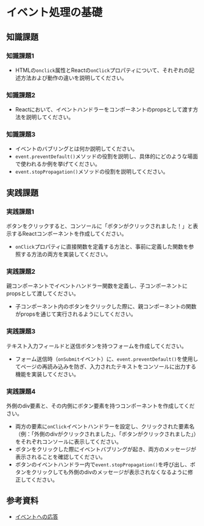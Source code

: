 # イベント処理の基礎

## 知識課題

### 知識課題1

- HTMLの`onclick`属性とReactの`onClick`プロパティについて、それぞれの記述方法および動作の違いを説明してください。

### 知識課題2

- Reactにおいて、イベントハンドラーをコンポーネントのpropsとして渡す方法を説明してください。

### 知識課題3

- イベントのバブリングとは何か説明してください。
- `event.preventDefault()`メソッドの役割を説明し、具体的にどのような場面で使われるか例を挙げてください。
- `event.stopPropagation()`メソッドの役割を説明してください。

## 実践課題

### 実践課題1

ボタンをクリックすると、コンソールに「ボタンがクリックされました！」と表示するReactコンポーネントを作成してください。

- `onClick`プロパティに直接関数を定義する方法と、事前に定義した関数を参照する方法の両方を実装してください。

### 実践課題2

親コンポーネントでイベントハンドラー関数を定義し、子コンポーネントにpropsとして渡してください。

- 子コンポーネント内のボタンをクリックした際に、親コンポーネントの関数がpropsを通じて実行されるようにしてください。

### 実践課題3

テキスト入力フィールドと送信ボタンを持つフォームを作成してください。

- フォーム送信時（`onSubmit`イベント）に、`event.preventDefault()`を使用してページの再読み込みを防ぎ、入力されたテキストをコンソールに出力する機能を実装してください。

### 実践課題4

外側のdiv要素と、その内側にボタン要素を持つコンポーネントを作成してください。

- 両方の要素に`onClick`イベントハンドラーを設定し、クリックされた要素名（例：「外側のdivがクリックされました」、「ボタンがクリックされました」）をそれぞれコンソールに表示してください。
- ボタンをクリックした際にイベントバブリングが起き、両方のメッセージが表示されることを確認してください。
- ボタンのイベントハンドラー内で`event.stopPropagation()`を呼び出し、ボタンをクリックしても外側のdivのメッセージが表示されなくなるように修正してください。

## 参考資料

- [イベントへの応答](https://ja.react.dev/learn/responding-to-events)
